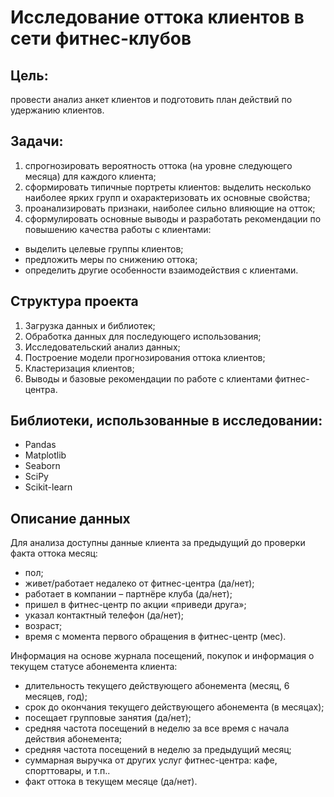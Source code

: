 # Исследование оттока клиентов в сети фитнес-клубов #


## Цель: ##

провести анализ анкет клиентов и подготовить план действий по удержанию клиентов.

## Задачи: ##

1) спрогнозировать вероятность оттока (на уровне следующего месяца) для каждого клиента;
2) сформировать типичные портреты клиентов: выделить несколько наиболее ярких групп и охарактеризовать их основные свойства;
3) проанализировать признаки, наиболее сильно влияющие на отток;
4) сформулировать основные выводы и разработать рекомендации по повышению качества работы с клиентами:
- выделить целевые группы клиентов;
- предложить меры по снижению оттока;
- определить другие особенности взаимодействия с клиентами.



## Структура проекта ##

1) Загрузка данных и библиотек;
2) Обработка данных для последующего использования;
3) Исследовательский анализ данных;
4) Построение модели прогнозирования оттока клиентов;
5) Кластеризация клиентов;
6) Выводы и базовые рекомендации по работе с клиентами фитнес-центра.


## Библиотеки, использованные в исследовании: ##

- Pandas
- Matplotlib
- Seaborn
- SciPy
- Scikit-learn

## Описание данных ##

Для анализа доступны данные клиента за предыдущий до проверки факта оттока месяц:

- пол;
- живет/работает недалеко от фитнес-центра (да/нет);
- работает в компании – партнёре клуба (да/нет);
- пришел в фитнес-центр по акции «приведи друга»;
- указал контактный телефон (да/нет);
- возраст;
- время с момента первого обращения в фитнес-центр (мес).

Информация на основе журнала посещений, покупок и информация о текущем статусе абонемента клиента:

- длительность текущего действующего абонемента (месяц, 6 месяцев, год);
- срок до окончания текущего действующего абонемента (в месяцах);
- посещает групповые занятия (да/нет);
- средняя частота посещений в неделю за все время с начала действия абонемента;
- средняя частота посещений в неделю за предыдущий месяц;
- суммарная выручка от других услуг фитнес-центра: кафе, спорттовары, и т.п..
- факт оттока в текущем месяце (да/нет).
